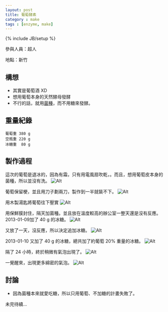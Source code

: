 ```yaml
---
layout: post
title: 葡萄酵素
category : make
tags : [enzyme, make]
---
```

{% include JB/setup %}

參與人員：超人

地點：新竹

## 構想

* 其實是葡萄酒 XD
* 想用葡萄本身的天然酵母發酵
* 不行的話，就用[菌種](/make/2012/12/29/clone)，而不用糖來發酵。

## 重量紀錄

    葡萄重 380 g
    空瓶重 220 g
    冰糖重  80 g

## 製作過程

這次的葡萄是退冰的，因為有霜，只有用電風扇吹乾，。而且，想用葡萄皮本身的菌種，所以並沒有洗。
![Alt](/img/make/2013-01-08/IMG_20130108_232535.jpg)

葡萄保留梗，並且用刀子劃兩刀，製作到一半就裝不下。
![Alt](/img/make/2013-01-08/IMG_20130108_233627.jpg)

用木製湯匙將葡萄往下壓實
![Alt](/img/make/2013-01-08/IMG_20130108_234544.jpg)

用保鮮膜封住，隔天加菌種。並且放在溫度較高的辦公室一整天還是沒有反應。2013-01-09加了 40 g 的冰糖。
![Alt](/img/make/2013-01-08/IMG_20130108_234745.jpg)

又放了一天，沒反應，所以決定追加冰糖。
![Alt](/img/make/2013-01-08/IMG_20130110_231801.jpg)

2013-01-10 又加了 40 g 的冰糖，總共加了約葡萄 20% 重量的冰糖。
![Alt](/img/make/2013-01-08/IMG_20130110_232335.jpg)

隔了 24 小時，終於稍微有氣泡出現了。
![Alt](/img/make/2013-01-08/IMG_20130112_000809.jpg)

一覺醒來，出現更多綿密的氣泡。
![Alt](/img/make/2013-01-08/IMG_20130112_110214.jpg)

## 討論

* 因為菌種本來就愛吃糖，所以只用葡萄、不加糖的計畫失敗了。

未完待續...

